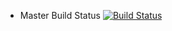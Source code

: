 - Master Build Status [![Build Status](https://travis-ci.com/callumzw/test.svg?branch=main)](https://travis-ci.com/callumzw/test)